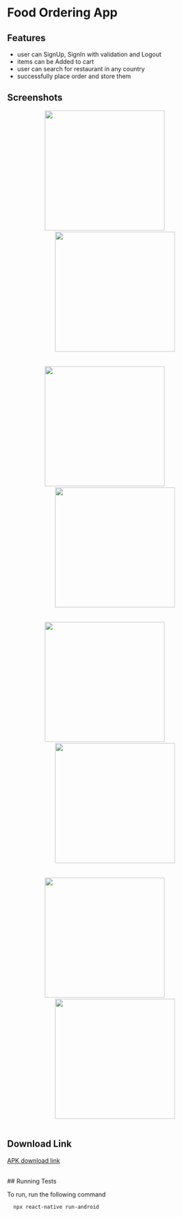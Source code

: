 # Food Ordering App

## Features

- user can SignUp, SignIn with validation and Logout
- items can be Added to cart
- user can search for restaurant in any country
- successfully place order and store them

## Screenshots

<div style="text-align: center">

 <div>
 <img src="https://user-images.githubusercontent.com/77016128/188417603-7f1419cd-9125-41a5-83f8-704964f7832a.PNG" width="280">
 &nbsp;&nbsp;&nbsp;&nbsp;&nbsp;&nbsp;&nbsp;&nbsp;&nbsp;&nbsp;&nbsp;
 <img src="https://user-images.githubusercontent.com/77016128/188417623-5824d662-8715-4957-b5b9-928bd68bfc6d.PNG" width="280">
  </div>

<br>
<br>

  <div>
 <img src="https://user-images.githubusercontent.com/77016128/188417646-40dc1c46-cdfd-4846-9859-65e37f03ff57.PNG" width="280">
 &nbsp;&nbsp;&nbsp;&nbsp;&nbsp;&nbsp;&nbsp;&nbsp;&nbsp;&nbsp;&nbsp;
  <img src="https://user-images.githubusercontent.com/77016128/188417660-61eef31c-b9f7-49db-a82a-7d1fa81c72ba.PNG" width="280">
 </div>

<br>
<br>

 <div>
 <img src="https://user-images.githubusercontent.com/77016128/188417684-8277443f-8d72-46b3-8128-c6c951fcb75b.PNG" width="280">
 &nbsp;&nbsp;&nbsp;&nbsp;&nbsp;&nbsp;&nbsp;&nbsp;&nbsp;&nbsp;&nbsp;
  <img src="https://user-images.githubusercontent.com/77016128/188417697-147a8a5b-6817-4fd8-87df-bd99e14dc5c0.PNG" width="280">
 </div>

<br>
<br>

 <div>
 <img src="https://user-images.githubusercontent.com/77016128/188417709-5ca97d38-b09b-48c7-80ae-c0813af2011c.PNG" width="280">
 &nbsp;&nbsp;&nbsp;&nbsp;&nbsp;&nbsp;&nbsp;&nbsp;&nbsp;&nbsp;&nbsp;
  <img src="https://user-images.githubusercontent.com/77016128/188417720-20a475f9-53df-4917-a7d9-5d8def312c69.PNG" width="280">
 </div>
</div>

<br>

## Download Link

[APK download link](https://drive.google.com/file/d/1CCVwEQZuMZ5vDWLRIakwr58evuaet32o/view?usp=sharing)

<br>
## Running Tests

To run, run the following command

```bash
  npx react-native run-android
```
